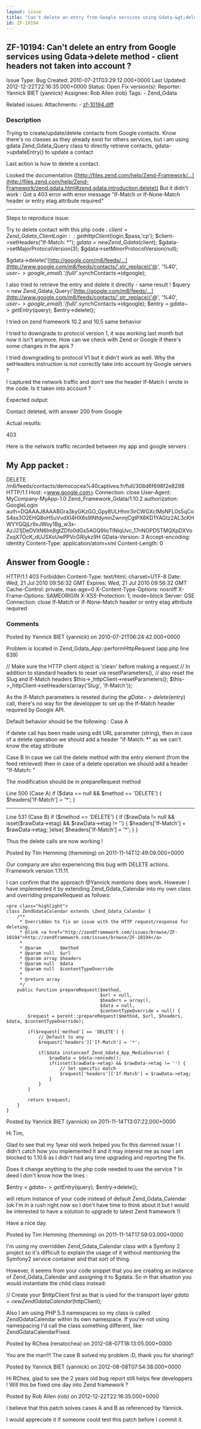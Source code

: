 ```yaml
---
layout: issue
title: "Can't delete an entry from Google services using Gdata-&gt;delete method - client headers not taken into account ?"
id: ZF-10194
---
```


ZF-10194: Can't delete an entry from Google services using Gdata->delete method - client headers not taken into account ?
-------------------------------------------------------------------------------------------------------------------------

 Issue Type: Bug Created: 2010-07-21T03:29:12.000+0000 Last Updated: 2012-12-22T22:16:35.000+0000 Status: Open Fix version(s): 
 Reporter:  Yannick BIET (yannick)  Assignee:  Rob Allen (rob)  Tags: - Zend\_Gdata
 
 Related issues: 
 Attachments: - [zf-10194.diff](/issues/secure/attachment/15222/zf-10194.diff)
 
### Description

Trying to create/update/delete contacts from Google contacts. Know there's no classes as they already exist for others services, but i am using gdata Zend\_Gdata\_Query class to directly retrieve contacts, gdata->updateEntry() to update a contact

Last action is how to delete a contact.

Looked the documentation ([http://files.zend.com/help/Zend-Framework/…](http://files.zend.com/help/Zend-Framework/zend.gdata.html#zend.gdata.introduction.delete)) But it didn't work : Got a 403 error with error message "If-Match or If-None-Match header or entry etag attribute required"

- - - - - -

Steps to reproduce issue:

Try to delete contact with this php code : $client = Zend\_Gdata\_ClientLogin::getHttpClient($login,$pass,'cp'); $client->setHeaders("If-Match: \*"); $gdata = new Zend\_Gdata($client); $gdata->setMajorProtocolVersion(3); $gdata->setMinorProtocolVersion(null);

$gdata->delete('[http://google.com/m8/feeds/…](http://www.google.com/m8/feeds/contacts/'.str_replace)('@', '%40', $user->google\_email).'/full/'.$synchContacts->idgoogle);

I also tried to retrieve the entry and delete it directly - same result ! $query = new Zend\_Gdata\_Query('[http://google.com/m8/feeds/…](http://www.google.com/m8/feeds/contacts/'.str_replace)('@', '%40', $user->google\_email).'/full/'.$synchContacts->idgoogle); $entry = $gdata->getEntry($query); $entry->delete();

I tried on zend framework 10.2 and 10.5 same behavior

I tried to downgrade to protocol version 1, it was working last month but now it isn't anymore. How can we check with Zend or Google if there's some changes in the apis ?

I tried downgrading to protocol V1 but it didn't work as well. Why the setHeaders instruction is not correctly take into account by Google servers ?

I captured the network traffic and don't see the header If-Match I wrote in the code. Is it taken into account ?

Expected output:

Contact deleted, with answer 200 from Google

Actual results:

403

Here is the network traffic recorded between my app and google servers :

My App packet :
---------------

DELETE /m8/feeds/contacts/demococea%40captivea.fr/full/308d6f698f2e8298 HTTP/1.1 Host: <www.google.com> Connection: close User-Agent: MyCompany-MyApp-1.0 Zend\_Framework\_Gdata/1.10.2 authorization: GoogleLogin auth=DQAAAJ8AAABGra3kyGKzGO\_Gpy8ULHhnr3irCWGXcIMsNFL0s5qCoS4ss3O2EHQ8oH5uVvdXI4HX6s9lNfdymnZwrmjCgtPX6KD1YAGtz2AL3cKHWYYGQjLr9xJWoy1Bg\_w3x-AzJ21jDeDVltN6Im8gtZDfo0dGx5AGQ9IicTlNiqUvc\_17nNOPDSTMQXpDXVoZxqX7OcK\_dUJSXoUwPPVcGRlykz9H GData-Version: 3 Accept-encoding: identity Content-Type: application/atom+xml Content-Length: 0

Answer from Google :
--------------------

HTTP/1.1 403 Forbidden Content-Type: text/html; charset=UTF-8 Date: Wed, 21 Jul 2010 09:56:32 GMT Expires: Wed, 21 Jul 2010 09:56:32 GMT Cache-Control: private, max-age=0 X-Content-Type-Options: nosniff X-Frame-Options: SAMEORIGIN X-XSS-Protection: 1; mode=block Server: GSE Connection: close If-Match or If-None-Match header or entry etag attribute required

 

 

### Comments

Posted by Yannick BIET (yannick) on 2010-07-21T06:24:42.000+0000

Problem is located in Zend\_Gdata\_App::performHttpRequest (app.php line 639)

// Make sure the HTTP client object is 'clean' before making a request // In addition to standard headers to reset via resetParameters(), // also reset the Slug and If-Match headers $this->\_httpClient->resetParameters(); $this->\_httpClient->setHeaders(array('Slug', 'If-Match'));

As the If-Match parameters is reseted during the $gData->delete($entry) call, there's no way for the developper to set up the If-Match header required by Google API.

Default behavior should be the following : Case A

if delete call has been made using edit URL parameter (string), then in case of a delete operation we should add a header "if-Match: \*" as we can't know the etag attribute

Case B In case we call the delete method with the entry element (from the feed retrieved) then in case of a delete operation we should add a header "If-Match: "

The modification should be in prepareRequest method

Line 500 (Case A) if ($data == null && $method == 'DELETE') { $headers['If-Match'] = '\*'; }

- - - - - -

Line 531 (Case B) if ($method == 'DELETE') { if ($rawData != null && isset($rawData->etag) && $rawData->etag != '') { $headers['If-Match'] = $rawData->etag; }else{ $headers['If-Match'] = '\*'; } }

Thus the delete calls are now working !

 

 

Posted by Tim Hemming (themming) on 2011-11-14T12:49:09.000+0000

Our company are also experiencing this bug with DELETE actions. Framework version 1.11.11.

I can confirm that the approach @Yannick mentions does work. However I have implemented it by extending Zend\_Gdata\_Calendar into my own class and overriding prepareRequest as follows:

 
    <pre class="highlight">
    class ZendGdataCalendar extends \Zend_Gdata_Calendar {
        /**
         * Overridden to fix an issue with the HTTP request/response for deleting.
         * @link <a href="http://zendframework.com/issues/browse/ZF-10194">http://zendframework.com/issues/browse/ZF-10194</a>
         *
         * @param       $method
         * @param null  $url
         * @param array $headers
         * @param null  $data
         * @param null  $contentTypeOverride
         *
         * @return array
         */
        public function prepareRequest($method,
                                       $url = null,
                                       $headers = array(),
                                       $data = null,
                                       $contentTypeOverride = null) {
            $request = parent::prepareRequest($method, $url, $headers, $data, $contentTypeOverride);
    
            if($request['method'] == 'DELETE') {
                // Default to any
                $request['headers']['If-Match'] = '*';
    
                if($data instanceof Zend_Gdata_App_MediaSource) {
                    $rawData = $data->encode();
                    if(isset($rawData->etag) && $rawData->etag != '') {
                        // Set specific match
                        $request['headers']['If-Match'] = $rawData->etag;
                    }
                }
            }
    
            return $request;
        }
    }


 

 

Posted by Yannick BIET (yannick) on 2011-11-14T13:07:22.000+0000

Hi Tim,

Glad to see that my 1year old work helped you fix this damned issue ! I didn't catch how you implemented it and it may interest me as now I am blocked to 1.10.6 as I didn't had any time upgrading and reporting the fix.

Does it change anything to the php code needed to use the service ? In deed I don't know how the lines :

$entry = $gdata->getEntry($query); $entry->delete();

will return instance of your code instead of default Zend\_Gdata\_Calendar (ok I'm in a rush right now so I don't have time to think about it but I would be interested to have a solution to upgrade to latest Zend framework !)

Have a nice day.

 

 

Posted by Tim Hemming (themming) on 2011-11-14T17:59:03.000+0000

I'm using my overridden Zend\_Gdata\_Calendar class with a Symfony 2 project so it's difficult to explain the usage of it without mentioning the Symfony2 service container and that sort of thing.

However, it seems from your code snippet that you are creating an instance of Zend\_Gdata\_Calendar and assigning it to $gdata. So in that situation you would instantiate the child class instead:

// Create your $httpClient first as that is used for the transport layer $gdata = new ZendGdataCalendar($httpClient);

Also I am using PHP 5.3 namespaces so my class is called ZendGdataCalendar within its own namespace. If you're not using namespacing I'd call the class something different, like: ZendGdataCalendarFixed.

 

 

Posted by RChea (renatochea) on 2012-08-07T18:13:05.000+0000

You are the man!!! The case B solved my problem :D, thank you for sharing!!

 

 

Posted by Yannick BIET (yannick) on 2012-08-08T07:54:38.000+0000

Hi RChea, glad to see the 2 years old bug report still helps few developpers ! Will this be fixed one day into Zend framework ?

 

 

Posted by Rob Allen (rob) on 2012-12-22T22:16:35.000+0000

I believe that this patch solves cases A and B as referenced by Yannick.

I would appreciate it if someone could test this patch before I commit it.

 

 